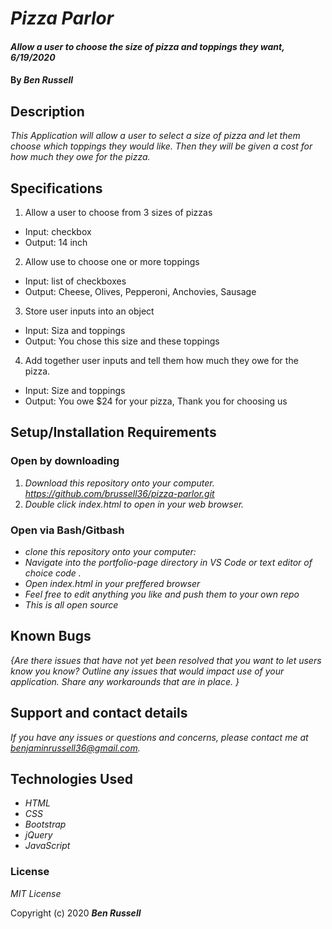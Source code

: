 # _Pizza Parlor_

#### _Allow a user to choose the size of pizza and toppings they want, 6/19/2020_

#### By _**Ben Russell**_

## Description

_This Application will allow a user to select a size of pizza and let them choose which toppings they would like. Then they will be given a cost for how much they owe for the pizza._

## Specifications

1. Allow a user to choose from 3 sizes of pizzas
* Input: checkbox 
* Output: 14 inch

2. Allow use to choose one or more toppings
* Input: list of checkboxes
* Output: Cheese, Olives, Pepperoni, Anchovies, Sausage

3. Store user inputs into an object
* Input: Siza and toppings
* Output: You chose this size and these toppings

4. Add together user inputs and tell them how much they owe for the pizza.
* Input: Size and toppings
* Output: You owe $24 for your pizza, Thank you for choosing us

## Setup/Installation Requirements

### Open by downloading

1. _Download this repository onto your computer. https://github.com/brussell36/pizza-parlor.git_
2. _Double click index.html to open in your web browser._

### Open via Bash/Gitbash

* _clone this repository onto your computer:_
* _Navigate into the portfolio-page directory in VS Code or text editor of choice code ._
* _Open index.html in your preffered browser_
* _Feel free to edit anything you like and push them to your own repo_
* _This is all open source_


## Known Bugs

_{Are there issues that have not yet been resolved that you want to let users know you know?  Outline any issues that would impact use of your application.  Share any workarounds that are in place. }_

## Support and contact details

_If you have any issues or questions and concerns, please contact me at benjaminrussell36@gmail.com._

## Technologies Used

* _HTML_
* _CSS_
* _Bootstrap_
* _jQuery_
* _JavaScript_

### License

*MIT License*

Copyright (c) 2020 **_Ben Russell_**